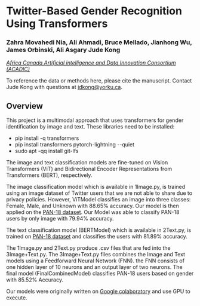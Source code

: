 # Twitter-Based Gender Recognition Using Transformers

### Zahra Movahedi Nia, Ali Ahmadi, Bruce Mellado, Jianhong Wu, James Orbinski, Ali Asgary Jude Kong
[*Africa Canada Artificial intelligence and Data Innovation Consortium (ACADIC)*](http://acadic.org/)

To reference the data or methods here, please cite the manuscript. Contact Jude Kong with questions at jdkong@yorku.ca.

## Overview

This project is a multimodal approach that uses transformers for gender identification by image and text.
These libraries need to be installed:
- pip install -q transformers
- pip install transformers pytorch-lightning --quiet
- sudo apt -qq install git-lfs

The image and text classification models are fine-tuned on Vision Transformers (ViT) and Bidirectional Encoder Representations from Transformers (BERT), respectively. 

The image classification model which is available in 1Image.py, is trained using an image dataset of Twitter users that we are not able to share due to privacy policies. However, ViTModel classifies an image into three classes: Female, Male, and Unknown with 88.65% accuracy. Our model is then applied on the [PAN-18 dataset](https://pan.webis.de/clef18/pan18-web/author-profiling.html). Our Model was able to classify PAN-18 users by only image with 79.94% accuracy. 

The text classification model (BERTModel) which is available in 2Text.py, is trained on [PAN-18 dataset](https://pan.webis.de/clef18/pan18-web/author-profiling.html) and classifies the users with 81.89% accuracy.

The 1Image.py and 2Text.py produce .csv files that are fed into the 3Image+Text.py. The 3Image+Text.py files combines the Image and Text models using a Feedforward Neural Network (FNN). the FNN consists of one hidden layer of 10 neurons and an output layer of two neurons. The final model (FinalCombinedModel) classifies PAN-18 users based on gender with 85.52% Accuracy.

Our models were originally written on [Google  colaboratory](https://colab.research.google.com/drive/1q7waIubin3G_8S0O9hEfVRs4qL3NqCPd?usp=sharing) and use GPU to execute.
